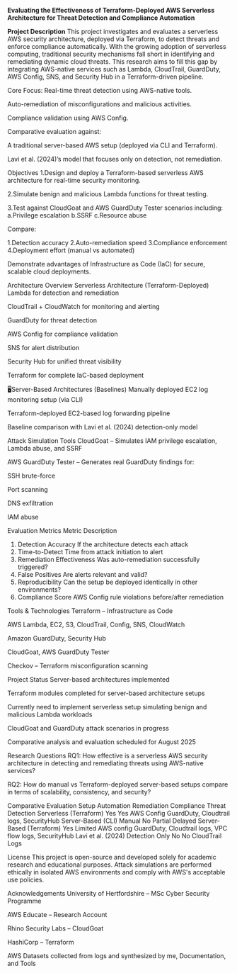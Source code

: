 **Evaluating the Effectiveness of Terraform-Deployed AWS Serverless Architecture for Threat Detection and Compliance Automation**

**Project Description**
This project investigates and evaluates a serverless AWS security architecture, deployed via Terraform, to detect threats and enforce compliance automatically. With the growing adoption of serverless computing, traditional security mechanisms fall short in identifying and remediating dynamic cloud threats. This research aims to fill this gap by integrating AWS-native services such as Lambda, CloudTrail, GuardDuty, AWS Config, SNS, and Security Hub in a Terraform-driven pipeline.

Core Focus:
Real-time threat detection using AWS-native tools.

Auto-remediation of misconfigurations and malicious activities.

Compliance validation using AWS Config.

Comparative evaluation against:

A traditional server-based AWS setup (deployed via CLI and Terraform).

Lavi et al. (2024)’s model that focuses only on detection, not remediation.

Objectives
1.Design and deploy a Terraform-based serverless AWS architecture for real-time security monitoring.

2.Simulate benign and malicious Lambda functions for threat testing.

3.Test against CloudGoat and AWS GuardDuty Tester scenarios including:
a.Privilege escalation
b.SSRF
c.Resource abuse

Compare:

1.Detection accuracy
2.Auto-remediation speed
3.Compliance enforcement
4.Deployment effort (manual vs automated)

Demonstrate advantages of Infrastructure as Code (IaC) for secure, scalable cloud deployments.

Architecture Overview
Serverless Architecture (Terraform-Deployed)
Lambda for detection and remediation

CloudTrail + CloudWatch for monitoring and alerting

GuardDuty for threat detection

AWS Config for compliance validation

SNS for alert distribution

Security Hub for unified threat visibility

Terraform for complete IaC-based deployment

🖥Server-Based Architectures (Baselines)
Manually deployed EC2 log monitoring setup (via CLI)

Terraform-deployed EC2-based log forwarding pipeline

Baseline comparison with Lavi et al. (2024) detection-only model

Attack Simulation Tools
CloudGoat – Simulates IAM privilege escalation, Lambda abuse, and SSRF

AWS GuardDuty Tester – Generates real GuardDuty findings for:

SSH brute-force

Port scanning

DNS exfiltration

IAM abuse

Evaluation Metrics
Metric	Description
1. Detection Accuracy	If the architecture detects each attack
2. Time-to-Detect	Time from attack initiation to alert
3. Remediation Effectiveness	Was auto-remediation successfully triggered?
4. False Positives	Are alerts relevant and valid?
5. Reproducibility	Can the setup be deployed identically in other environments?
6. Compliance Score	AWS Config rule violations before/after remediation

Tools & Technologies
Terraform – Infrastructure as Code

AWS Lambda, EC2, S3, CloudTrail, Config, SNS, CloudWatch

Amazon GuardDuty, Security Hub

CloudGoat, AWS GuardDuty Tester

Checkov – Terraform misconfiguration scanning

Project Status
Server-based architectures implemented

Terraform modules completed for server-based architecture setups

Currently need to implement serverless setup simulating benign and malicious Lambda workloads

CloudGoat and GuardDuty attack scenarios in progress

Comparative analysis and evaluation scheduled for August 2025

Research Questions
RQ1: How effective is a serverless AWS security architecture in detecting and remediating threats using AWS-native services?

RQ2: How do manual vs Terraform-deployed server-based setups compare in terms of scalability, consistency, and security?

Comparative Evaluation
Setup	                       Automation	         Remediation	 Compliance	  Threat Detection
Serverless (Terraform)	      Yes	                Yes	        AWS Config	   GuardDuty, Cloudtrail logs, SecurityHub
Server-Based (CLI)	          Manual	            No	         Partial	     Delayed
Server-Based (Terraform)	    Yes	               Limited	     AWS config   GuardDuty, Cloudtrail logs, VPC flow logs, SecurityHub
Lavi et al. (2024)	         Detection Only	     No	            No	         CloudTrail Logs

License
This project is open-source and developed solely for academic research and educational purposes. Attack simulations are performed ethically in isolated AWS environments and comply with AWS's acceptable use policies.

Acknowledgements
University of Hertfordshire – MSc Cyber Security Programme

AWS Educate – Research Account

Rhino Security Labs – CloudGoat

HashiCorp – Terraform

AWS Datasets collected from logs and synthesized by me, Documentation, and Tools
